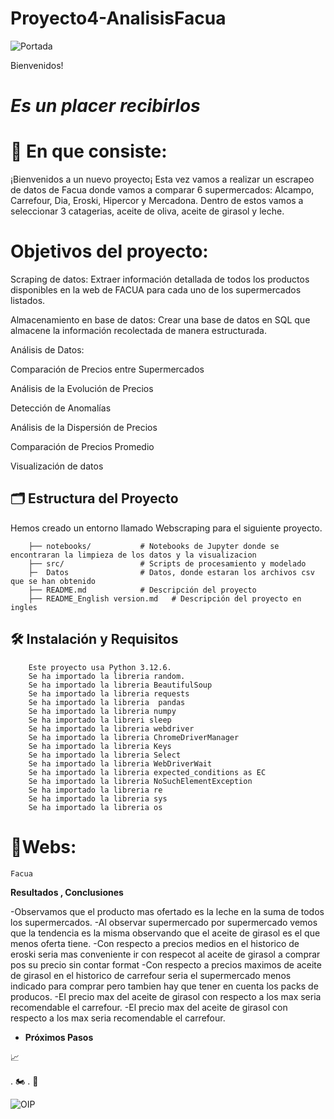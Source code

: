 # Proyecto4-AnalisisFacua
![Portada](https://github.com/user-attachments/assets/e31e77fb-da6a-47c6-8bda-b41ec96d72e6)

Bienvenidos! 

# *Es un placer recibirlos*


# 📝 En que consiste:

¡Bienvenidos a un nuevo proyecto¡ Esta vez vamos a realizar un escrapeo de datos de Facua donde vamos a comparar 6 supermercados: Alcampo, Carrefour, Dia, Eroski, Hipercor y Mercadona. Dentro de estos vamos a seleccionar 3 catagerias, aceite de oliva, aceite de girasol y leche.



# Objetivos del proyecto:


Scraping de datos: Extraer información detallada de todos los productos disponibles en la web de FACUA para cada uno de los supermercados listados.

Almacenamiento en base de datos: Crear una base de datos en SQL que almacene la información recolectada de manera estructurada.

Análisis de Datos:

Comparación de Precios entre Supermercados

Análisis de la Evolución de Precios

Detección de Anomalías

Análisis de la Dispersión de Precios

Comparación de Precios Promedio

Visualización de datos

## 🗂️ Estructura del Proyecto
Hemos creado un entorno llamado Webscraping para el siguiente proyecto.

        ├── notebooks/           # Notebooks de Jupyter donde se encontraran la limpieza de los datos y la visualizacion
        ├── src/                 # Scripts de procesamiento y modelado
        ├─  Datos                # Datos, donde estaran los archivos csv que se han obtenido
        ├── README.md            # Descripción del proyecto
        ├── README_English version.md   # Descripción del proyecto en ingles
      
## 🛠️ Instalación y Requisitos
        Este proyecto usa Python 3.12.6.
        Se ha importado la libreria random.
        Se ha importado la libreria BeautifulSoup
        Se ha importado la libreria requests
        Se ha importado la libreria  pandas 
        Se ha importado la libreria numpy 
        Se ha importado la libreri sleep
        Se ha importado la libreria webdriver  
        Se ha importado la libreria ChromeDriverManager 
        Se ha importado la libreria Keys  
        Se ha importado la libreria Select  
        Se ha importado la libreria WebDriverWait
        Se ha importado la libreria expected_conditions as EC
        Se ha importado la libreria NoSuchElementException 
        Se ha importado la libreria re
        Se ha importado la libreria sys
        Se ha importado la libreria os



# 📝Webs:

    Facua
 
 


**Resultados , Conclusiones**

-Observamos que el producto mas ofertado es la leche en la suma de todos los supermercados.
-Al observar supermercado por supermercado vemos que la tendencia es la misma observando que el aceite de girasol es el que menos oferta tiene.
-Con respecto a precios medios en el historico de eroski seria mas conveniente ir  con respecot al aceite de girasol a comprar pos su precio sin contar format
-Con respecto a precios maximos de aceite de girasol en el historico de carrefour seria el supermercado menos indicado para comprar pero tambien hay que tener en cuenta los packs de producos.
-El precio max del aceite de girasol con respecto a los max seria recomendable el carrefour.
-El precio max del aceite de girasol con respecto a los max seria recomendable el carrefour.




- **Próximos Pasos**

 📈

. 🏍️
. 🌟


 

![OIP](https://github.com/user-attachments/assets/a3261f22-9193-45df-bf33-14a396dfd988)
